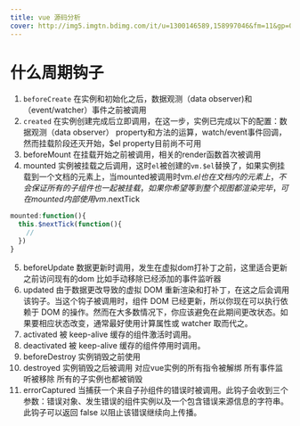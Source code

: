 ```yaml
---
title: vue 源码分析 
cover: http://img5.imgtn.bdimg.com/it/u=1300146589,158997046&fm=11&gp=0.jpg
---
```


# 什么周期钩子
1. `beforeCreate`
在实例和初始化之后，数据观测（data observer)和（event/watcher）事件之前被调用
2. `created`
   在实例创建完成后立即调用，在这一步，实例已完成以下的配置：数据观测（data observer） property和方法的运算，watch/event事件回调，然而挂载阶段还灭开始，$el property目前尚不可用
3. beforeMount  在挂载开始之前被调用，相关的render函数首次被调用
4. mounted  实例被挂载之后调用，这时`el`被创建的`vm.$el`替换了，如果实例挂载到一个文档的元素上，当mounted被调用时vm.$el也在文档内的元素上，不会保证所有的子组件也一起被挂载，如果你希望等到整个视图都渲染完毕，可在mounted内部使用  vm.$nextTick
```javascript
mounted:function(){
  this.$nextTick(function(){
    //
  })
}
```
5. beforeUpdate   数据更新时调用，发生在虚拟dom打补丁之前，这里适合更新之前访问现有的dom 比如手动移除已经添加的事件监听器
6. updated  由于数据更改导致的虚拟 DOM 重新渲染和打补丁，在这之后会调用该钩子。当这个钩子被调用时，组件 DOM 已经更新，所以你现在可以执行依赖于 DOM 的操作。然而在大多数情况下，你应该避免在此期间更改状态。如果要相应状态改变，通常最好使用计算属性或 watcher 取而代之。
7. activated 被 keep-alive 缓存的组件激活时调用。
8. deactivated  被 keep-alive 缓存的组件停用时调用。
9. beforeDestroy   实例销毁之前使用
10. destroyed  实例销毁之后被调用  对应vue实例的所有指令被解绑  所有事件监听被移除  所有的子实例也都被销毁
11. errorCaptured 当捕获一个来自子孙组件的错误时被调用。此钩子会收到三个参数：错误对象、发生错误的组件实例以及一个包含错误来源信息的字符串。此钩子可以返回 false 以阻止该错误继续向上传播。